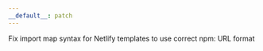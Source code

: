 ```yaml
---
__default__: patch
---
```


Fix import map syntax for Netlify templates to use correct npm: URL format
